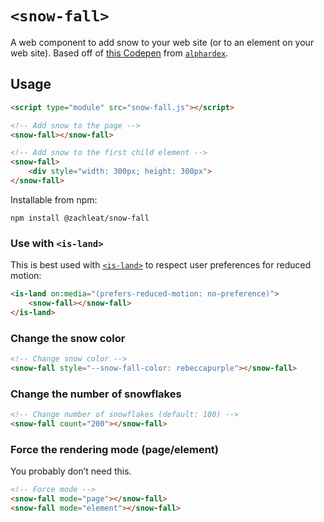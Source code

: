 # `<snow-fall>`

A web component to add snow to your web site (or to an element on your web site). Based off of [this Codepen](https://codepen.io/alphardex/pen/dyPorwJ) from [`alphardex`](https://codepen.io/alphardex).

## Usage

```html
<script type="module" src="snow-fall.js"></script>

<!-- Add snow to the page -->
<snow-fall></snow-fall>

<!-- Add snow to the first child element -->
<snow-fall>
	<div style="width: 300px; height: 300px">
</snow-fall>
```

Installable from npm:

```
npm install @zachleat/snow-fall
```

### Use with `<is-land>`

This is best used with [`<is-land>`](https://www.zachleat.com/web/is-land/) to respect user preferences for reduced motion:

```html
<is-land on:media="(prefers-reduced-motion: no-preference)">
	<snow-fall></snow-fall>
</is-land>
```

### Change the snow color

```html
<!-- Change snow color -->
<snow-fall style="--snow-fall-color: rebeccapurple"></snow-fall>
```

### Change the number of snowflakes

```html
<!-- Change number of snowflakes (default: 100) -->
<snow-fall count="200"></snow-fall>
```

### Force the rendering mode (page/element)

You probably don’t need this.

```html
<!-- Force mode -->
<snow-fall mode="page"></snow-fall>
<snow-fall mode="element"></snow-fall>
```